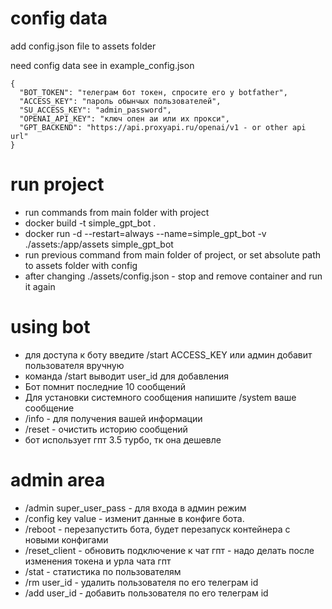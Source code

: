 # config data

add config.json file to assets folder

need config data see in example_config.json
```
{
  "BOT_TOKEN": "телеграм бот токен, спросите его у botfather",
  "ACCESS_KEY": "пароль обынчых пользователей",
  "SU_ACCESS_KEY": "admin_password",
  "OPENAI_API_KEY": "ключ опен аи или их прокси",
  "GPT_BACKEND": "https://api.proxyapi.ru/openai/v1 - or other api url"
}
```


# run project

* run commands from main folder with project
* docker build -t simple_gpt_bot .
* docker run -d --restart=always --name=simple_gpt_bot -v ./assets:/app/assets simple_gpt_bot
* run previous command from main folder of project, or set absolute path to assets folder with config
* after changing ./assets/config.json - stop and remove container and run it again

# using bot

* для доступа к боту введите /start ACCESS_KEY или админ добавит пользователя вручную
* команда /start выводит user_id для добавления 
* Бот помнит последние 10 сообщений
* Для установки системного сообщения напишите /system ваше сообщение
* /info - для получения вашей информации
* /reset - очистить историю сообщений
* бот использует гпт 3.5 турбо, тк она дешевле

# admin area

* /admin super_user_pass - для входа в админ режим
* /config key value - изменит данные в конфиге бота.
* /reboot - перезапустить бота, будет перезапуск контейнера с новыми конфигами
* /reset_client - обновить подключение к чат гпт - надо делать после изменения токена и урла чата гпт
* /stat - статистика по пользователям
* /rm user_id - удалить пользователя по его телеграм id
* /add user_id - добавить пользователя по его телеграм id
